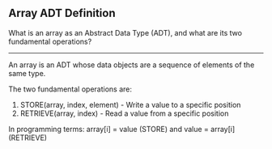 ## Array ADT Definition

What is an array as an Abstract Data Type (ADT), and what are its two fundamental operations?

---

An array is an ADT whose data objects are a sequence of elements of the same type.

The two fundamental operations are:
1. STORE(array, index, element) - Write a value to a specific position
2. RETRIEVE(array, index) - Read a value from a specific position

In programming terms: array[i] = value (STORE) and value = array[i] (RETRIEVE)

